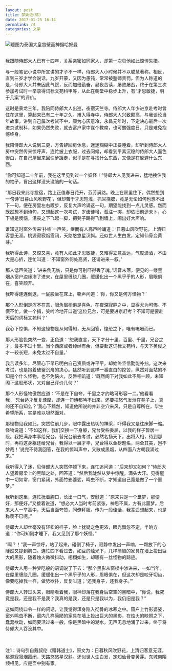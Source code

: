 ```yaml
---
layout: post
title: 梦妖记(转)
date: 2017-01-25 16:14
permalink: /4
categories: 文学
---
```

![题图为泰国大皇宫壁画神猴哈奴曼](http://ok7luog6g.bkt.clouddn.com/640%20.png)

<br>
我跟随侍郎大人已有十四年，关系亲密如同家人，却第一次见他如此惊惶失措。
 
与一般笔记小说中所宣讲的才子不一样，侍郎大人小时候并不以聪慧著称。相反，直到三岁才学会说话，九岁开蒙，又因为愚钝，常常被塾师责罚。但为人称道的是，侍郎大人并未因此气馁，反而加倍勤奋，昼夜苦读，屡败屡战，终于在第三次参加考试时一举录得词标文苑科甲等，从此在朝堂中稳步上升，有“才思敏捷，明于几案”的评价。
 
这时是景龙三年，我陪同侍郎大人出巡，夜宿天竺寺。侍郎大人年少进京赴考时曾住在这里，算起来已有二十年之久。甫入得寺中，侍郎大人兴致颇高，与我谈论当年故事，讲到自己屡次考试不中，颇为心灰意冷，永昌元年时，下定决心最后一次进京试制科，如果仍然失败，就去富户家中谋个教席，也可勉强度日，只是难免抱憾终身。
 
我陪侍郎大人说到三更，方告辞回房休息，迷迷糊糊中正要睡着，却听到侍郎大人房中突然传来惊呼声，连忙披上衣服，过去问候，却看到平素沉稳的侍郎大人面色惨白，在自己屋里来回快步踱走，似乎是在寻找什么东西，又像是在躲避什么东西。
 
“你可知道二十年前，我在这里见到过一个妖怪！”侍郎大人见我进来，猛地拽住我的袖子，冒出这样没头没脑的一句话。
 
“那日我来此寺投宿，路上正值春日花开，芬芳满路。晚上在房里住下，偶然想到一句诗‘日暮山风吹野花’，但却苦于才思短浅，抓耳挠腮，竟是无论如何也想不出下一句，便在房里左右踱步，反复大声吟诵这一句，期望能找到一点儿灵感。然而既然想不到诗句，又想起这一次考试，岁齿徒增，孤注一掷，却依旧前途未卜，心下极是懊恼，沮丧之下飞起一脚，把凳子踢得飞到墙上，闹出好大声响。
 
谁知这时窗外传来‘扑哧’一声笑，继而有人高声吟诵道：‘日暮山风吹野花，上清归客意无涯。桃源寂寂烟霞闭，天路悠悠星汉斜。还似世人生白发，定知仙骨变黄芽。’
 
我听得此诗，又惊又喜，竟有人如此才思敏捷，又难得立意高远，气度潇洒，不由大是心折，连忙叫道：‘不知窗外何处高贤，还请进来一叙。’
 
那人低声笑道：‘进来倒无妨，只是你可别吓得丢了魂。’话音未落，便见的一缕黑烟从窗户边缘渗了进来，在屋里缠绕几圈，缓缓化出一个黑乎乎的人形，眉眼俱在，喜笑颜开。
 
我吓得连连倒退，一屁股坐在床上，嘶声问道：‘你，你又是何方怪物？’
 
那个人形倒是浑不在意，眼角眉梢俱是喜色，在夜深寂静之中，显得尤为可怖。不慌不忙，做一个揖，笑吟吟地开口道‘这位兄台，可是要进京赶考？不知可是要赴天后的词标文苑科？’
 
我心下惊惧，不知这怪物是从何得知，无从回答，惶恐之下，唯有嗫嗫而已。
 
那人形脸色突然一变，正色道：‘恕我直言，天下才分十里、百里、千里，兄台之才，最多不过十里。当个西席或者绰绰有余，但要赴这词标文苑科，与天下英俊之才一较长短，未免太过不自量。’
 
我苦读多年，尽管心下早已明白自己资质或许平平，却始终坚信勤能补拙。这次来考试，也是抱着破釜沉舟的决心。猛然听到这样一番直白的挖苦，纵然对面站的不知是个什么怪物，也不免恼火，反唇相讥道：‘既然阁下对我如此不屑一顾，未知阁下这般形状，又对自己评价几何？’
 
那个人形怪物傲然应道：‘不是在下自夸，千里之才约略可形容一二。’他看看我，‘兄台适才反复琢摩，却连一句诗都吟不出来，还要把怒气发泄在凳子上，真的还不自知么？’我心下黯然，知道他所说的并非空穴来风，只是自尊所在，毕生希望所系，实是难以坦然面对。

那怪物见我如此，突然往前几步，眼中露出热切的神采，吓得我又是往床脚一缩。怪物说道：‘不如这样，我们交换一下身躯，兄台受些委屈，以我的样子暂居一段。我把满身本事给兄台，替兄台前去考试，必然名扬天下，出将入相，待到那时，再将这身躯还给兄台。我得以一展才华，兄台得以金榜题名，两全其美，岂不妙哉！’说完不待我回答，在我的惊叫声中，又散成黑烟，从四面八方朝我涌过来。”
 
我听得入了迷，见侍郎大人突然停顿下来，连忙追问道：“后来却又如何？”侍郎大人望着房梁上的黑暗之处，回答道：“然后我陡然从梦中惊醒，满头大汗。见得屋中一切如常，窗门紧闭，外面竹影婆娑，鸣虫不断，才知道自己竟是做了一个噩梦。”
 
我听到这里，连忙抚着胸口，长出一口气，安慰道：“原来只是一个噩梦，那便好，那便好。”又接着说道，“想必大人当时考前紧张，神思不属，方有此噩梦。后来大人一举高中，天后当面夸赞，同僚拜服。传为一段佳话，我辈遥想起来，也是称羡不已呢。”
 
侍郎大人却丝毫没有轻松的样子，脸上犹疑之色更浓，眼光飘忽不定，半晌方道：“你可知刚才睡下，我又见到了那个妖怪。”
 
“啊？！”我一声惊呼，站了起来，碰倒了椅子，寂静中发出一声响，一颗放下的心陡然又提到胸口。连忙四下看过去，如豆的烛光下，几样简陋的家具在墙上投出巨大的黑影，随着烛火微微抖动，栩栩如生，却哪有一丝怪物的踪迹。
 
侍郎大人用一种梦呓般的语调说了下去：“那个黑影从窗棂中渗进来，一如当年。在屋里缠绕几圈，缓缓化出一个黑乎乎的人形，眉眼俱在，但这次却是咬牙切齿，像要吃掉我一样，做势欲扑，反复叫道；‘还我身子，还我身子。’”
 
侍郎大人转过头来，眼睛看着我，眼神却落在我身后空空的黑暗中，“你说，我究竟是我，还是我不是我？我真的是我，还是只是我以为，我仍旧是我？”
 
这如同绕口令一样的问话，让我觉得浑身陷入彻骨的冰寒之中。窗户上竹影婆娑，窗外鸣虫不断，窗内几样简陋的家具在墙上投出巨大的黑影，在烛火的映照之下，蠢蠢欲动，如同要活过来一般，像是黑暗中的潮水，无声无息地涌了过来，终于将侍郎大人吞没其中。
 
 
 <br>   
 <br>
注1：诗句引自戴叔伦《赠韩道士》，原文为：日暮秋风吹野花，上清归客意无涯。桃源寂寂烟霞闭，天路悠悠星汉斜。还似世人生白发，定知仙骨变黄芽。东城南陌频相见，应是壶中别有家。

